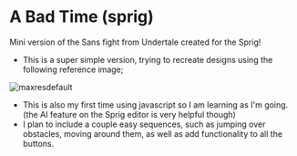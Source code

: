 # A Bad Time (sprig)
 Mini version of the Sans fight from Undertale created for the Sprig!

 - This is a super simple version, trying to recreate designs using the following reference image;

![maxresdefault](https://github.com/user-attachments/assets/ec769964-b42a-47a8-b98c-88f339180152)

- This is also my first time using javascript so I am learning as I'm going. (the AI feature on the Sprig editor is very helpful though)
- I plan to include a couple easy sequences, such as jumping over obstacles, moving around them, as well as add functionality to all the buttons.



